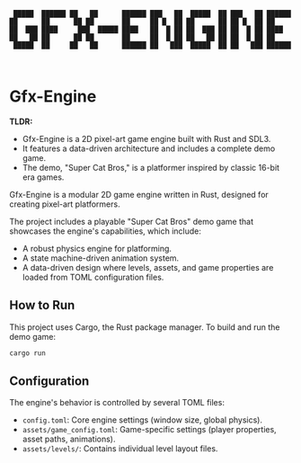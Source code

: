 ```
 █████  ██████ ██   ██      ██████ ███   ██  █████  ██ ███   ██ ██████
██      ██      ██ ██       ██     ██ █  ██ ██      ██ ██ █  ██ ██
██  ███ ████     ███  █████ ████   ██  █ ██ ██  ███ ██ ██  █ ██ ████
██   ██ ██      ██ ██       ██     ██  █ ██ ██   ██ ██ ██  █ ██ ██
 █████  ██     ██   ██      ██████ ██   ███  █████  ██ ██   ███ ██████
                                                                              
```

# Gfx-Engine

**TLDR:**
*   Gfx-Engine is a 2D pixel-art game engine built with Rust and SDL3.
*   It features a data-driven architecture and includes a complete demo game.
*   The demo, "Super Cat Bros," is a platformer inspired by classic 16-bit era games.

Gfx-Engine is a modular 2D game engine written in Rust, designed for creating pixel-art platformers.

The project includes a playable "Super Cat Bros" demo game that showcases the engine's capabilities, which include:
*   A robust physics engine for platforming.
*   A state machine-driven animation system.
*   A data-driven design where levels, assets, and game properties are loaded from TOML configuration files.

## How to Run

This project uses Cargo, the Rust package manager. To build and run the demo game:
```bash
cargo run
```

## Configuration

The engine's behavior is controlled by several TOML files:
*   `config.toml`: Core engine settings (window size, global physics).
*   `assets/game_config.toml`: Game-specific settings (player properties, asset paths, animations).
*   `assets/levels/`: Contains individual level layout files.
